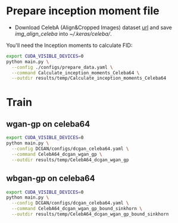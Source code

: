 # Prepare inception moment file
* Download CelebA (Align&Cropped Images) dataset [url](http://mmlab.ie.cuhk.edu.hk/projects/CelebA.html) and save *img_align_celeba* into *~/.keras/celeba/*.

You'll need the Inception moments to calculate FID:
```bash
export CUDA_VISIBLE_DEVICES=0
python main.py \
  --config ./configs/prepare_data.yaml \
  --command Calculate_inception_moments_Celeba64 \
  --outdir results/temp/Calculate_inception_moments_Celeba64
```
# Train
## wgan-gp on celeba64
```bash
export CUDA_VISIBLE_DEVICES=0
python main.py \
  --config DCGAN/configs/dcgan_celeba64.yaml \
  --command CelebA64_dcgan_wgan_gp \
  --outdir results/temp/CelebA64_dcgan_wgan_gp
```
## wbgan-gp on celeba64
```bash
export CUDA_VISIBLE_DEVICES=0
python main.py \
  --config DCGAN/configs/dcgan_celeba64.yaml \
  --command CelebA64_dcgan_wgan_gp_bound_sinkhorn \
  --outdir results/temp/CelebA64_dcgan_wgan_gp_bound_sinkhorn
```


